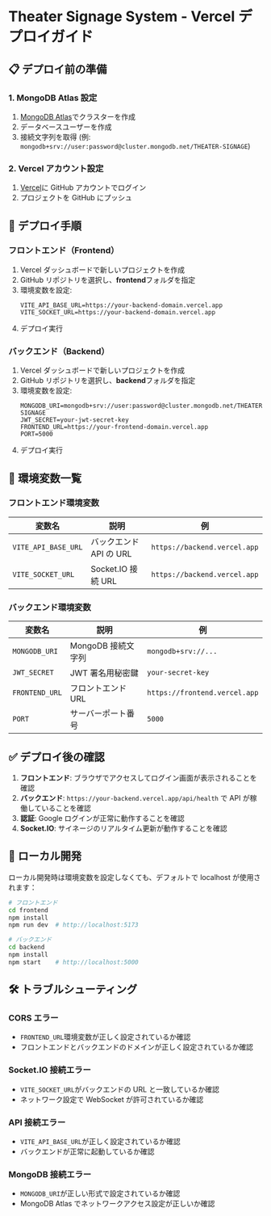 # Theater Signage System - Vercel デプロイガイド

## 📋 デプロイ前の準備

### 1. MongoDB Atlas 設定

1. [MongoDB Atlas](https://www.mongodb.com/cloud/atlas)でクラスターを作成
2. データベースユーザーを作成
3. 接続文字列を取得 (例: `mongodb+srv://user:password@cluster.mongodb.net/THEATER-SIGNAGE`)

### 2. Vercel アカウント設定

1. [Vercel](https://vercel.com)に GitHub アカウントでログイン
2. プロジェクトを GitHub にプッシュ

## 🚀 デプロイ手順

### フロントエンド（Frontend）

1. Vercel ダッシュボードで新しいプロジェクトを作成
2. GitHub リポジトリを選択し、**frontend**フォルダを指定
3. 環境変数を設定:
   ```
   VITE_API_BASE_URL=https://your-backend-domain.vercel.app
   VITE_SOCKET_URL=https://your-backend-domain.vercel.app
   ```
4. デプロイ実行

### バックエンド（Backend）

1. Vercel ダッシュボードで新しいプロジェクトを作成
2. GitHub リポジトリを選択し、**backend**フォルダを指定
3. 環境変数を設定:
   ```
   MONGODB_URI=mongodb+srv://user:password@cluster.mongodb.net/THEATER-SIGNAGE
   JWT_SECRET=your-jwt-secret-key
   FRONTEND_URL=https://your-frontend-domain.vercel.app
   PORT=5000
   ```
4. デプロイ実行

## 🔧 環境変数一覧

### フロントエンド環境変数

| 変数名              | 説明                    | 例                           |
| ------------------- | ----------------------- | ---------------------------- |
| `VITE_API_BASE_URL` | バックエンド API の URL | `https://backend.vercel.app` |
| `VITE_SOCKET_URL`   | Socket.IO 接続 URL      | `https://backend.vercel.app` |

### バックエンド環境変数

| 変数名         | 説明               | 例                            |
| -------------- | ------------------ | ----------------------------- |
| `MONGODB_URI`  | MongoDB 接続文字列 | `mongodb+srv://...`           |
| `JWT_SECRET`   | JWT 署名用秘密鍵   | `your-secret-key`             |
| `FRONTEND_URL` | フロントエンド URL | `https://frontend.vercel.app` |
| `PORT`         | サーバーポート番号 | `5000`                        |

## ✅ デプロイ後の確認

1. **フロントエンド**: ブラウザでアクセスしてログイン画面が表示されることを確認
2. **バックエンド**: `https://your-backend.vercel.app/api/health` で API が稼働していることを確認
3. **認証**: Google ログインが正常に動作することを確認
4. **Socket.IO**: サイネージのリアルタイム更新が動作することを確認

## 🔄 ローカル開発

ローカル開発時は環境変数を設定しなくても、デフォルトで localhost が使用されます：

```bash
# フロントエンド
cd frontend
npm install
npm run dev  # http://localhost:5173

# バックエンド
cd backend
npm install
npm start    # http://localhost:5000
```

## 🛠️ トラブルシューティング

### CORS エラー

- `FRONTEND_URL`環境変数が正しく設定されているか確認
- フロントエンドとバックエンドのドメインが正しく設定されているか確認

### Socket.IO 接続エラー

- `VITE_SOCKET_URL`がバックエンドの URL と一致しているか確認
- ネットワーク設定で WebSocket が許可されているか確認

### API 接続エラー

- `VITE_API_BASE_URL`が正しく設定されているか確認
- バックエンドが正常に起動しているか確認

### MongoDB 接続エラー

- `MONGODB_URI`が正しい形式で設定されているか確認
- MongoDB Atlas でネットワークアクセス設定が正しいか確認
